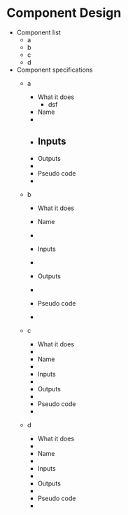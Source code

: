 # Component Design

* Component list
  - a
  - b
  - c
  - d
* Component specifications
  - a
    - What it does
      - dsf
     - Name
	  -
     - Inputs
          - 
     - Outputs
	-
     - Pseudo code
	-

  - b
     - What it does
	   
     - Name
	-
     - Inputs
	-
     - Outputs
	-
     - Pseudo code
	-

  - c
     - What it does
	-
     - Name
	-
     - Inputs
	-
     - Outputs
	-
     - Pseudo code
	-

  - d
     - What it does
	-
     - Name
	-
     - Inputs
	-
     - Outputs
	-
     - Pseudo code
	-

